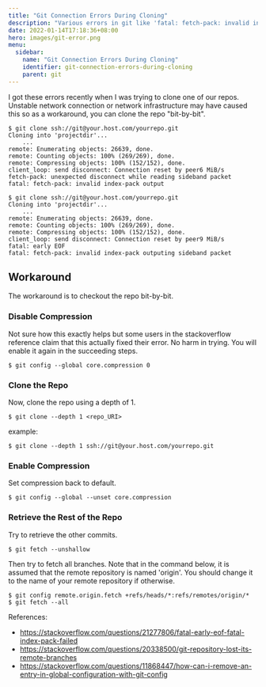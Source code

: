```yaml
---
title: "Git Connection Errors During Cloning"
description: "Various errors in git like 'fatal: fetch-pack: invalid index-pack output' when cloning a big repo."
date: 2022-01-14T17:18:36+08:00
hero: images/git-error.png
menu:
  sidebar:
    name: "Git Connection Errors During Cloning"
    identifier: git-connection-errors-during-cloning
    parent: git
---
```


I got these errors recently when I was trying to clone one of our repos.
Unstable network connection or network infrastructure may have caused this so
as a workaround, you can clone the repo "bit-by-bit".

```
$ git clone ssh://git@your.host.com/yourrepo.git
Cloning into 'projectdir'...
    ...
remote: Enumerating objects: 26639, done.
remote: Counting objects: 100% (269/269), done.
remote: Compressing objects: 100% (152/152), done.
client_loop: send disconnect: Connection reset by peer6 MiB/s
fetch-pack: unexpected disconnect while reading sideband packet
fatal: fetch-pack: invalid index-pack output
```

```
$ git clone ssh://git@your.host.com/yourrepo.git
Cloning into 'projectdir'...
    ...
remote: Enumerating objects: 26639, done.
remote: Counting objects: 100% (269/269), done.
remote: Compressing objects: 100% (152/152), done.
client_loop: send disconnect: Connection reset by peer9 MiB/s
fatal: early EOF
fatal: fetch-pack: invalid index-pack outputing sideband packet
```


## Workaround
The workaround is to checkout the repo bit-by-bit.

### Disable Compression
Not sure how this exactly helps but some users in the stackoverflow reference
claim that this actually fixed their error. No harm in trying. You will enable
it again in the succeeding steps.

```
$ git config --global core.compression 0
```

### Clone the Repo
Now, clone the repo using a depth of 1.

```
$ git clone --depth 1 <repo_URI>
```

example:
```
$ git clone --depth 1 ssh://git@your.host.com/yourrepo.git
```

### Enable Compression
Set compression back to default.
```
$ git config --global --unset core.compression
```


### Retrieve the Rest of the Repo
Try to retrieve the other commits.
```
$ git fetch --unshallow
```

Then try to fetch all branches. Note that in the command below, it is assumed
that the remote repository is named 'origin'. You should change it to the name
of your remote repository if otherwise.
```
$ git config remote.origin.fetch +refs/heads/*:refs/remotes/origin/*
$ git fetch --all
```

References:
- https://stackoverflow.com/questions/21277806/fatal-early-eof-fatal-index-pack-failed
- https://stackoverflow.com/questions/20338500/git-repository-lost-its-remote-branches
- https://stackoverflow.com/questions/11868447/how-can-i-remove-an-entry-in-global-configuration-with-git-config